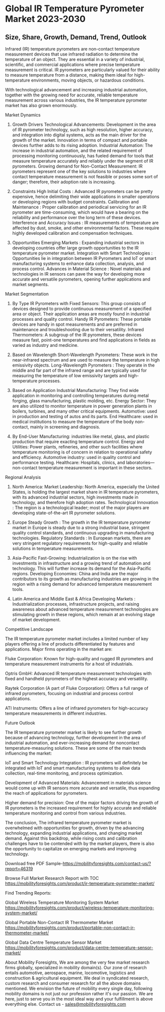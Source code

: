 # Global IR Temperature Pyrometer Market 2023-2030
## Size, Share, Growth, Demand, Trend, Outlook 

Infrared (IR) temperature pyrometers are non-contact temperature measurement devices that use infrared radiation to determine the temperature of an object. They are essential in a variety of industrial, scientific, and commercial applications where precise temperature measurement is critical. IR pyrometers are particularly valued for their ability to measure temperature from a distance, making them ideal for high-temperature environments, moving objects, or hazardous conditions.

With technological advancement and increasing industrial automation, together with the growing need for accurate, reliable temperature measurement across various industries, the IR temperature pyrometer market has also grown enormously.  

Market Dynamics

1. Growth Drivers
Technological Advancements: Development in the area of IR pyrometer technology, such as high resolution, higher accuracy, and integration into digital systems, acts as the main driver for the growth of the market. Innovation in terms of compact and portable devices further adds to its rising adoption.
Industrial Automation: The increase in industrial automation, and the related requirement of processing monitoring continuously, has fueled demand for tools that measure temperature accurately and reliably under the segment of IR pyrometers.
Growing demand for Non-Contact Measurement: IR pyrometers represent one of the key solutions to industries where contact temperature measurement is not feasible or poses some sort of danger; therefore, their adoption rate is increasing.

2. Constraints
High Initial Costs : Advanced IR pyrometers can be pretty expensive, hence delimiting their wide applications in smaller operations or developing regions with budget constraints.
Calibration and Maintenance : Proper calibration and periodical servicing for an IR pyrometer are time-consuming, which would have a bearing on the reliability and performance over the long term of these devices.
Interference and Accuracy Issues : IR measurements of temperature are affected by dust, smoke, and other environmental factors. These require highly developed calibration and compensation techniques.

3. Opportunities
Emerging Markets : Expanding industrial sectors in developing countries offer large growth opportunities to the IR temperature pyrometer market.
Integration with Smart Technologies : Opportunities lie in integration between IR Pyrometers and IoT or smart manufacturing systems to enhance data collection, analysis, and process control.
Advances in Material Science : Novel materials and technologies in IR sensors can pave the way for developing more accurate and versatile pyrometers, opening further applications and market segments.

Market Segmentation

1. By Type
IR Pyrometers with Fixed Sensors: This group consists of devices designed to provide continuous measurement of a specified area or object. Their application areas are mostly found in industrial processes and quality control. Handy IR Pyrometers: These portable devices are handy in spot measurements and are preferred in maintenance and troubleshooting due to their versatility.
Infrared Thermometers: A subgroup of the IR pyrometers, these devices measure fast, point-one temperatures and find applications in fields as varied as industry and medicine.

2. Based on Wavelength
Short-Wavelength Pyrometers: These work in the near-infrared spectrum and are used to measure the temperature in high emissivity objects.
Long-Wavelength Pyrometers : They operate in the middle and far part of the infrared range and are typically used for measuring the temperature of low emissivity targets and high-temperature processes.

3. Based on Application
Industrial Manufacturing: They find wide application in monitoring and controlling temperatures during metal forging, glass manufacturing, plastic molding, etc.
Energy Sector: They are also utilized to monitor temperature in power generation plants in boilers, turbines, and many other critical equipments.
Automotive: used in production and testing of autos and its parts. End
Healthcare: used in medical institutions to measure the temperature of the body non-contact, mainly in screening and diagnosis.
 
4. By End-User
Manufacturing: industries like metal, glass, and plastic production that require exacting temperature control.
Energy and Utilities: Power plants, refineries, and other such facilities where temperature monitoring is of concern in relation to operational safety and efficiency. Automotive industry: used in quality control and performance testing. Healthcare: Hospitals, clinics, and laboratories—non-contact temperature measurement is important in these sectors.  

Regional Analysis

1. North America:
Market Leadership: North America, especially the United States, is holding the largest market share in IR temperature pyrometers, with its advanced industrial sectors, high investments made in technology, and therefore high adoption rates.
Technological Innovation : The region is a technological leader; most of the major players are developing state-of-the-art IR pyrometer solutions.

2. Europe
Steady Growth : The growth in the IR temperature pyrometer market in Europe is steady due to a strong industrial base, stringent quality control standards, and continuous upgrading in manufacturing technologies.
Regulatory Standards : In European markets, there are very stringent regulatory requirements for high-quality and reliable solutions in temperature measurements.

3. Asia-Pacific
Fast-Growing: Industrialization is on the rise with investments in infrastructure and a growing trend of automation and technology. This will further increase its demand for the Asia-Pacific regions.
Developing Economies: China and India are the major contributors to its growth as manufacturing industries are growing in the region with a rising demand for advanced temperature measurement tools.

4. Latin America and Middle East & Africa
Developing Markets : Industrialization processes, infrastructure projects, and raising awareness about advanced temperature measurement technologies are stimulating growth in these regions, which remain at an evolving stage of market development.

Competitive Landscape

The IR temperature pyrometer market includes a limited number of key players offering a line of products differentiated by features and applications. Major firms operating in the market are:

Fluke Corporation: Known for high-quality and rugged IR pyrometers and temperature measurement instruments for a host of industrials.

Optris GmbH: Advanced IR temperature measurement technologies with fixed and handheld pyrometers of the highest accuracy and versatility.

Raytek Corporation (A part of Fluke Corporation): Offers a full range of infrared pyrometers, focusing on industrial and process control applications.

ATI Instruments: Offers a line of infrared pyrometers for high-accuracy temperature measurements in different industries.

Future Outlook

The IR temperature pyrometer market is likely to see further growth because of advancing technology, further development in the area of industrial automation, and ever-increasing demand for noncontact temperature-measuring solutions. These are some of the main trends influencing the market:

IoT and Smart Technology Integration : IR pyrometers will definitely be integrated with IoT and smart manufacturing systems to allow data collection, real-time monitoring, and process optimization.

Development of Advanced Materials: Advancement in materials science would come up with IR sensors more accurate and versatile, thus expanding the reach of applications for pyrometers.

Higher demand for precision: One of the major factors driving the growth of IR pyrometers is the increased requirement for highly accurate and reliable temperature monitoring and control from various industries.

The conclusion, The infrared temperature pyrometer market is overwhelmed with opportunities for growth, driven by the advancing technology, expanding industrial applications, and changing market demand. Against this backdrop, while rising costs and calibration challenges have to be contended with by the market players, there is also the opportunity to capitalize on emerging markets and improving technology.

Download free PDF Sample-https://mobilityforesights.com/contact-us/?report=46319



Browse Full Market Research Report with TOC https://mobilityforesights.com/product/ir-temperature-pyrometer-market/

Find Trending Reports:

Global Wireless Temperature Monitoring System Market https://mobilityforesights.com/product/wireless-temperature-monitoring-system-market/

Global Portable Non-Contact IR Thermometer Market  https://mobilityforesights.com/product/portable-non-contact-ir-thermometer-market/

Global Data Centre Temperature Sensor Market https://mobilityforesights.com/product/data-centre-temperature-sensor-market/


About Mobility Foresights,
We are among the very few market research firms globally, specialized in mobility domain(s). Our zone of research entails automotive, aerospace, marine, locomotive, logistics and construction & agricultural equipment. We deal in syndicated research, custom research and consumer research for all the above domains mentioned.
We envision the future of mobility every single day, following mobility domains is not just our profession rather it's our passion. We are here, just to serve you in the most ideal way and your fulfillment is above everything else. Contact us -  sales@mobilityforesights.com 

